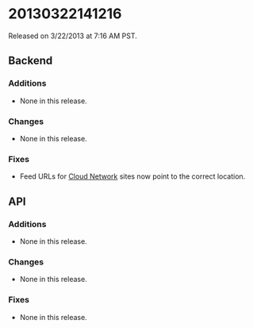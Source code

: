 20130322141216
==============

Released on 3/22/2013 at 7:16 AM PST.

## Backend

### Additions

*   None in this release.

### Changes

*   None in this release.

### Fixes

*   Feed URLs for [Cloud Network](http://thecloudnetwork.com) sites now point
    to the correct location.

## API

### Additions

*   None in this release.

### Changes

*   None in this release.

### Fixes

*   None in this release.

